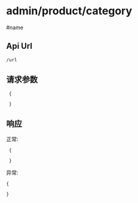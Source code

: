 admin/product/category
======

#name

Api Url
------

    /url

请求参数
------

     {

     }

响应
------

正常:

     {

     }


异常:

    {

    }